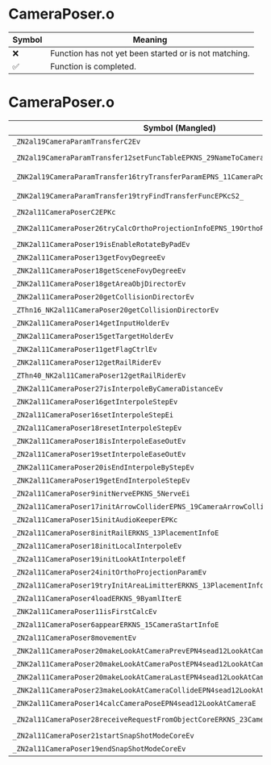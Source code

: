 # CameraPoser.o
| Symbol | Meaning 
| ------------- | ------------- 
| :x: | Function has not yet been started or is not matching. 
| :white_check_mark: | Function is completed. 


# CameraPoser.o
| Symbol (Mangled) | Symbol (Demangled) | Decompiled? |
| ------------- |  ------------- | ------------- |
| `_ZN2al19CameraParamTransferC2Ev` | `al::CameraParamTransfer::CameraParamTransfer(void)` | :x: |
| `_ZN2al19CameraParamTransfer12setFuncTableEPKNS_29NameToCameraParamTransferFuncEi` | `al::CameraParamTransfer::setFuncTable(al::NameToCameraParamTransferFunc const*,int)` | :x: |
| `_ZNK2al19CameraParamTransfer16tryTransferParamEPNS_11CameraPoserES2_` | `al::CameraParamTransfer::tryTransferParam(al::CameraPoser *,al::CameraPoser *)const` | :x: |
| `_ZNK2al19CameraParamTransfer19tryFindTransferFuncEPKcS2_` | `al::CameraParamTransfer::tryFindTransferFunc(char const*,char const*)const` | :x: |
| `_ZN2al11CameraPoserC2EPKc` | `al::CameraPoser::CameraPoser(char const*)` | :x: |
| `_ZNK2al11CameraPoser26tryCalcOrthoProjectionInfoEPNS_19OrthoProjectionInfoE` | `al::CameraPoser::tryCalcOrthoProjectionInfo(al::OrthoProjectionInfo *)const` | :x: |
| `_ZNK2al11CameraPoser19isEnableRotateByPadEv` | `al::CameraPoser::isEnableRotateByPad(void)const` | :x: |
| `_ZNK2al11CameraPoser13getFovyDegreeEv` | `al::CameraPoser::getFovyDegree(void)const` | :x: |
| `_ZNK2al11CameraPoser18getSceneFovyDegreeEv` | `al::CameraPoser::getSceneFovyDegree(void)const` | :x: |
| `_ZNK2al11CameraPoser18getAreaObjDirectorEv` | `al::CameraPoser::getAreaObjDirector(void)const` | :x: |
| `_ZNK2al11CameraPoser20getCollisionDirectorEv` | `al::CameraPoser::getCollisionDirector(void)const` | :x: |
| `_ZThn16_NK2al11CameraPoser20getCollisionDirectorEv` | ``non-virtual thunk to'al::CameraPoser::getCollisionDirector(void)const` | :x: |
| `_ZNK2al11CameraPoser14getInputHolderEv` | `al::CameraPoser::getInputHolder(void)const` | :x: |
| `_ZNK2al11CameraPoser15getTargetHolderEv` | `al::CameraPoser::getTargetHolder(void)const` | :x: |
| `_ZNK2al11CameraPoser11getFlagCtrlEv` | `al::CameraPoser::getFlagCtrl(void)const` | :x: |
| `_ZNK2al11CameraPoser12getRailRiderEv` | `al::CameraPoser::getRailRider(void)const` | :x: |
| `_ZThn40_NK2al11CameraPoser12getRailRiderEv` | ``non-virtual thunk to'al::CameraPoser::getRailRider(void)const` | :x: |
| `_ZNK2al11CameraPoser27isInterpoleByCameraDistanceEv` | `al::CameraPoser::isInterpoleByCameraDistance(void)const` | :x: |
| `_ZNK2al11CameraPoser16getInterpoleStepEv` | `al::CameraPoser::getInterpoleStep(void)const` | :x: |
| `_ZN2al11CameraPoser16setInterpoleStepEi` | `al::CameraPoser::setInterpoleStep(int)` | :x: |
| `_ZN2al11CameraPoser18resetInterpoleStepEv` | `al::CameraPoser::resetInterpoleStep(void)` | :x: |
| `_ZNK2al11CameraPoser18isInterpoleEaseOutEv` | `al::CameraPoser::isInterpoleEaseOut(void)const` | :x: |
| `_ZN2al11CameraPoser19setInterpoleEaseOutEv` | `al::CameraPoser::setInterpoleEaseOut(void)` | :x: |
| `_ZNK2al11CameraPoser20isEndInterpoleByStepEv` | `al::CameraPoser::isEndInterpoleByStep(void)const` | :x: |
| `_ZNK2al11CameraPoser19getEndInterpoleStepEv` | `al::CameraPoser::getEndInterpoleStep(void)const` | :x: |
| `_ZN2al11CameraPoser9initNerveEPKNS_5NerveEi` | `al::CameraPoser::initNerve(al::Nerve const*,int)` | :x: |
| `_ZN2al11CameraPoser17initArrowColliderEPNS_19CameraArrowColliderE` | `al::CameraPoser::initArrowCollider(al::CameraArrowCollider *)` | :x: |
| `_ZN2al11CameraPoser15initAudioKeeperEPKc` | `al::CameraPoser::initAudioKeeper(char const*)` | :x: |
| `_ZN2al11CameraPoser8initRailERKNS_13PlacementInfoE` | `al::CameraPoser::initRail(al::PlacementInfo const&)` | :x: |
| `_ZN2al11CameraPoser18initLocalInterpoleEv` | `al::CameraPoser::initLocalInterpole(void)` | :x: |
| `_ZN2al11CameraPoser19initLookAtInterpoleEf` | `al::CameraPoser::initLookAtInterpole(float)` | :x: |
| `_ZN2al11CameraPoser24initOrthoProjectionParamEv` | `al::CameraPoser::initOrthoProjectionParam(void)` | :x: |
| `_ZN2al11CameraPoser19tryInitAreaLimitterERKNS_13PlacementInfoE` | `al::CameraPoser::tryInitAreaLimitter(al::PlacementInfo const&)` | :x: |
| `_ZN2al11CameraPoser4loadERKNS_9ByamlIterE` | `al::CameraPoser::load(al::ByamlIter const&)` | :x: |
| `_ZNK2al11CameraPoser11isFirstCalcEv` | `al::CameraPoser::isFirstCalc(void)const` | :x: |
| `_ZN2al11CameraPoser6appearERKNS_15CameraStartInfoE` | `al::CameraPoser::appear(al::CameraStartInfo const&)` | :x: |
| `_ZN2al11CameraPoser8movementEv` | `al::CameraPoser::movement(void)` | :x: |
| `_ZNK2al11CameraPoser20makeLookAtCameraPrevEPN4sead12LookAtCameraE` | `al::CameraPoser::makeLookAtCameraPrev(sead::LookAtCamera *)const` | :x: |
| `_ZNK2al11CameraPoser20makeLookAtCameraPostEPN4sead12LookAtCameraE` | `al::CameraPoser::makeLookAtCameraPost(sead::LookAtCamera *)const` | :x: |
| `_ZNK2al11CameraPoser20makeLookAtCameraLastEPN4sead12LookAtCameraE` | `al::CameraPoser::makeLookAtCameraLast(sead::LookAtCamera *)const` | :x: |
| `_ZNK2al11CameraPoser23makeLookAtCameraCollideEPN4sead12LookAtCameraE` | `al::CameraPoser::makeLookAtCameraCollide(sead::LookAtCamera *)const` | :x: |
| `_ZNK2al11CameraPoser14calcCameraPoseEPN4sead12LookAtCameraE` | `al::CameraPoser::calcCameraPose(sead::LookAtCamera *)const` | :x: |
| `_ZN2al11CameraPoser28receiveRequestFromObjectCoreERKNS_23CameraObjectRequestInfoE` | `al::CameraPoser::receiveRequestFromObjectCore(al::CameraObjectRequestInfo const&)` | :x: |
| `_ZN2al11CameraPoser21startSnapShotModeCoreEv` | `al::CameraPoser::startSnapShotModeCore(void)` | :x: |
| `_ZN2al11CameraPoser19endSnapShotModeCoreEv` | `al::CameraPoser::endSnapShotModeCore(void)` | :x: |

